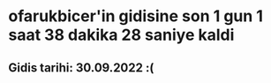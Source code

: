 # ofarukbicer'in gidisine son 1 gun 1 saat 38 dakika 28 saniye kaldi

## Gidis tarihi: 30.09.2022 :(